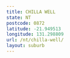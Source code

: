 ```yaml
---
title: CHILLA WELL
state: NT
postcode: 0872
latitude: -21.949513
longitude: 131.298809
url: /nt/chilla-well/
layout: suburb
---
```

